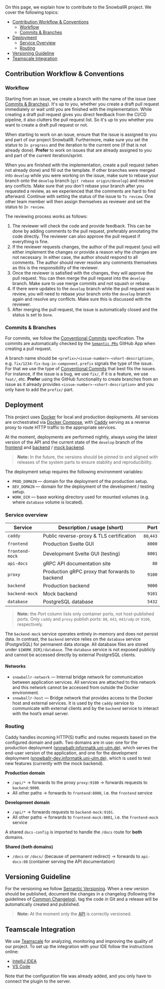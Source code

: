 On this page, we explain how to contribute to the SnowballR project. We cover the following topics:

- [Contribution Workflow \& Conventions](#contribution-workflow--conventions)
  - [Workflow](#workflow)
  - [Commits \& Branches](#commits--branches)
- [Deployment](#deployment)
  - [Service Overview](#service-overview)
  - [Routing](#routing)
- [Versioning Guideline](#versioning-guideline)
- [Teamscale Integration](#teamscale-integration)

## Contribution Workflow & Conventions

### Workflow

Starting from an issue, we create a branch with the name of the issue (see [Commits & Branches](#commits--branches)).
It's up to you, whether you create a draft pull request immediately or wait until you are finished with the
implementation. While creating a draft pull request gives you direct feedback from the CI/CD pipeline, it also clutters
the pull request list. So it's up to you whether you want to create a draft pull request or not.

When starting to work on an issue, ensure that the issue is assigned to you and part of our project SnowballR.
Furthermore, make sure you set the status to `In progress` and the iteration to the current one (if that is not already
done). **Prefer** to work on issues that are already assigned to you and part of the current iteration/sprint.

When you are finished with the implementation, create a pull request (when not already done) and fill out the template.
If other branches were merged into `develop` while you were working on the issue, make sure to rebase your branch onto
the `develop` branch (`git rebase origin/develop`) and resolve any conflicts. Make sure that you don't rebase your
branch after you requested a review, as we experienced that the comments are hard to find afterward. Continue with
setting the status of the issue to `To review`. One other team member will then assign themselves as reviewer and set
the status to `In review`.

The reviewing process works as follows:

1. The reviewer will check the code and provide feedback. This can be done by adding comments to the pull request,
   preferably annotating the code directly. The reviewer can also approve the pull request if everything is fine.
2. If the reviewer requests changes, the author of the pull request (you) will either implement the changes or
   provide a reason why the changes are not necessary. In either case, the author should respond to all comments. The
   author should never resolve any comments themselves as this is the responsibility of the reviewer.
3. Once the reviewer is satisfied with the changes, they will approve the pull request. You can then merge the pull
   request into the `develop` branch. Make sure to use merge commits and not squash or rebase.
4. If there were updates to the `develop` branch while the pull request was in review, you will need to rebase your
   branch onto the `develop` branch again and resolve any conflicts. Make sure this is discussed with the reviewer.
5. After merging the pull request, the issue is automatically closed and the status is set to `Done`.

### Commits & Branches

For commits, we follow the [Conventional Commits](https://www.conventionalcommits.org/en/v1.0.0/) specification. The
commits are automatically checked by the [`Semantic PRs`](https://github.com/Ezard/semantic-prs) GitHub App when
creating a pull request.

A branch name should be `<prefix>/<issue-number>-<short-description>`, e.g. `fix/1234-fix-bug-in-component`. `prefix`
signals the type of the issue. For that we use the type of
[Conventional Commits](https://www.conventionalcommits.org/en/v1.0.0/) that best fits the issues. For instance, if the
issue is a bug, we use `fix/`, if it is a feature, we use `feat/`, etc. **Prefer** using the GitHub functionality to
create branches from an issue as it already provides `<issue-number>-<short-description>` and you only have to add the
`prefix/` part.

## Deployment

This project uses [Docker](https://www.docker.com/) for local and production deployments. All services are orchestrated
via [Docker Compose](https://docs.docker.com/compose/), with [Caddy](https://caddyserver.com/) serving as a reverse
proxy to route HTTP traffic to the appropriate services.

At the moment, deployments are performed nightly, always using the latest version of the API and the current state of the `develop`
branch of the [frontend](https://github.com/SE-UUlm/snowballr-frontend/tree/develop) and [backend](https://github.com/SE-UUlm/snowballr-backend/tree/develop) / [mock backend](https://github.com/SE-UUlm/snowballr-mock-backend/tree/main).
>**Note:** In the future, the versions should be pinned to and aligned with releases of the system parts to ensure stability and reproducibility.

The deployment setup requires the following environment variables:

- `PROD_DOMAIN` — domain for the deployment of the production setup.
- `DEV_DOMAIN` — domain for the deployment of the development / testing setup.
- `WORK_DIR` — base working directory used for mounted volumes (e.g. where `database` volume is located).

### Service overview

| Service         | Description / usage (short)                    |       Port |
|-----------------|------------------------------------------------|-----------:|
| `caddy`         | Public reverse-proxy & TLS certification       | `80`,`443` |
| `frontend`      | Production Svelte GUI                          |     `8000` |
| `frontend-mock` | Development Svelte GUI (testing)               |     `8001` |
| `api-docs`      | gRPC API documentation site                    |       `80` |
| `proxy`         | Production gRPC proxy that forwards to backend |     `9100` |
| `backend`       | Production backend                             |     `9000` |
| `backend-mock`  | Mock backend                                   |     `9101` |
| `database`      | PostgreSQL database                            |     `5432` |

> **Note:** the _Port_ column lists only container ports, not host-published ports. Only `caddy` and `proxy` publish ports: `80`, `443`, `443/udp` or `9100`, respectively.

The `backend-mock` service operates entirely in-memory and does not persist data.
In contrast, the `backend` service relies on the `database` service (PostgreSQL) for permanent data storage.
All database files are stored under `${WORK_DIR}/database`.
The `database` service is not exposed publicly and cannot be accessed directly by external PostgreSQL clients.

#### Networks

- `snowballr-network` — Internal bridge network for communication between application services. All services are attached to
this network and this network cannot be accessed from outside the Docker environment.
- `snowballr-host` — Bridge network that provides access to the Docker host and external services.
It is used by the `caddy` service to communicate with external clients and by the `backend` service to interact with the host’s email server.

### Routing

Caddy handles incoming HTTP(S) traffic and routes requests based on the configured domain and path.
Two domains are in use: one for the production deployment ([snowballr.informatik.uni-ulm.de](https://snowballr.informatik.uni-ulm.de/)),
which serves the end-user version of the application, and one for the development deployment ([snowballr-dev.informatik.uni-ulm.de](https://snowballr-dev.informatik.uni-ulm.de/)),
which is used to test new features (currently with the mock backend).

**Production domain**
- `/api/*` → forwards to the proxy `proxy:9100` → forwards requests to `backend:9000`.
- All other paths → forwards to `frontend:8000`, i.e. the `frontend` service

**Development domain**
- `/api/*` → forwards requests to `backend-mock:9101`.
- All other paths → forwards to `frontend-mock:8001`, i.e. the `frontend-mock` service

A shared `docs-config` is imported to handle the `/docs` route for **both** domains.

**Shared (both domains)**
- `/docs` or `/docs/` (because of permanent redirect) → forwards to `api-docs:80` (container serving the API documentation)

## Versioning Guideline

For the versioning we follow [Semantic Versioning](https://semver.org/).
When a new version should be published, document the changes in a changelog (following the guidelines of
[Common Changelog](https://common-changelog.org/)), tag the code in Git and a release will be automatically created and
published.

>**Note:** At the moment only the [API](https://github.com/SE-UUlm/snowballr-api) is correctly versioned.

## Teamscale Integration

We use [Teamscale](https://teamscale.com/) for analyzing, monitoring and improving the quality of
our project. To set up the integration with your IDE follow the instructions online:

- [IntelliJ IDEA](https://docs.teamscale.com/howto/integrating-with-your-ide/intellij/)
- [VS Code](https://docs.teamscale.com/howto/integrating-with-your-ide/visual-studio-code/)

Note that the configuration file was already added, and you only have to connect the plugin to the server.
